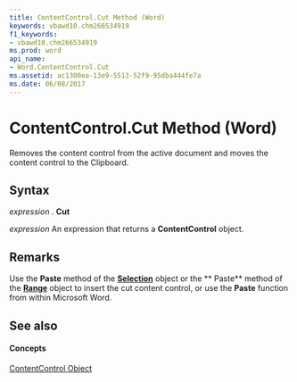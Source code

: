 ```yaml
---
title: ContentControl.Cut Method (Word)
keywords: vbawd10.chm266534919
f1_keywords:
- vbawd10.chm266534919
ms.prod: word
api_name:
- Word.ContentControl.Cut
ms.assetid: ac1300ea-13e9-5513-52f9-95dba444fe7a
ms.date: 06/08/2017
---
```



# ContentControl.Cut Method (Word)

Removes the content control from the active document and moves the content control to the Clipboard.


## Syntax

 _expression_ . **Cut**

 _expression_ An expression that returns a **ContentControl** object.


## Remarks

Use the  **Paste** method of the **[Selection](Word.Selection.md)** object or the ** Paste** method of the **[Range](Word.Range.md)** object to insert the cut content control, or use the **Paste** function from within Microsoft Word.


## See also


#### Concepts


[ContentControl Object](Word.ContentControl.md)

